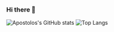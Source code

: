 ### Hi there 👋

<!--
- 🌱 I’m currently learning React, and I will update my techpoli project using React in the next period.
-->

<img alt="Apostolos's GitHub stats" src="https://github-readme-stats.vercel.app/api?username=Apostolos172&hide=prs,issues,contribs&count_private=true&theme=maroongold" />
<img alt="Top Langs" src="https://github-readme-stats.vercel.app/api/top-langs/?username=Apostolos172&theme=panda&layout=compact&langs_count=7" />

<!--
**Apostolos172/Apostolos172** is a ✨ _special_ ✨ repository because its `README.md` (this file) appears on your GitHub profile.

Here are some ideas to get you started:

- 🔭 I’m currently working on ...
- 🌱 I’m currently learning React, javascript library
- 👯 I’m looking to collaborate on ...
- 🤔 I’m looking for help with ...
- 💬 Ask me about ...
- 📫 How to reach me: ...
- 😄 Pronouns: ...
- ⚡ Fun fact: ...
-->
